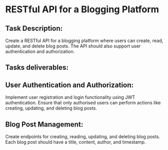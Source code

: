 # RESTful API for a Blogging Platform

## Task Description: 
Create a RESTful API for a blogging platform where users can create, read, update, and delete blog posts. The API should also support user authentication and authorization.

## Tasks deliverables: 

## User Authentication and Authorization:
Implement user registration and login functionality using JWT authentication.
Ensure that only authorised users can perform actions like creating, updating, and deleting blog posts.

## Blog Post Management:
Create endpoints for creating, reading, updating, and deleting blog posts.
Each blog post should have a title, content, author, and timestamp.

